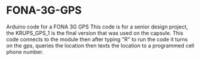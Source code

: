 # FONA-3G-GPS
Arduino code for a FONA 3G GPS
This code is for a senior design project, the KRUPS_GPS_1 is the final version that was used on the capsule.
This code connects to the module then after typing "R" to run the code it turns on the gps, queries the location
then texts the location to a programmed cell phone number.
